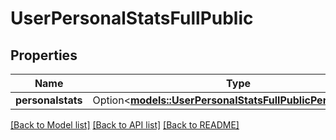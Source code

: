 # UserPersonalStatsFullPublic

## Properties

Name | Type | Description | Notes
------------ | ------------- | ------------- | -------------
**personalstats** | Option<[**models::UserPersonalStatsFullPublicPersonalstats**](UserPersonalStatsFullPublic_personalstats.md)> |  | [optional]

[[Back to Model list]](../README.md#documentation-for-models) [[Back to API list]](../README.md#documentation-for-api-endpoints) [[Back to README]](../README.md)


